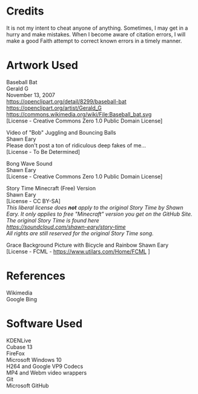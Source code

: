 # Credits
It is not my intent to cheat anyone of anything. Sometimes, I may get in a hurry and make mistakes. When I become aware of citation errors, I will make a good Faith attempt to correct known errors in a timely manner.

# Artwork Used
Baseball Bat  
Gerald G  
November 13, 2007  
https://openclipart.org/detail/8299/baseball-bat   
https://openclipart.org/artist/Gerald_G  
https://commons.wikimedia.org/wiki/File:Baseball_bat.svg  
[License - Creative Commons Zero 1.0 Public Domain License]

Video of "Bob" Juggling and Bouncing Balls  
Shawn Eary  
Please don't post a ton of ridiculous deep fakes of me...  
[License - To Be Determined] 

Bong Wave Sound  
Shawn Eary  
[License - Creative Commons Zero 1.0 Public Domain License]

Story Time Minecraft (Free) Version  
Shawn Eary  
[License - CC BY-SA]  
*This liberal license does **not** apply to the original Story Time by Shawn Eary. It only applies to free "Minecraft" version you get on the GitHub Site. The original Story Time is found here  
https://soundcloud.com/shawn-eary/story-time     
All rights are still reserved for the original Story Time song.*

Grace Background Picture with Bicycle and Rainbow
Shawn Eary  
[License - FCML - https://www.utilars.com/Home/FCML ]

# References 
Wikimedia  
Google Bing

# Software Used
KDENLive  
Cubase 13  
FireFox  
Microsoft Windows 10  
H264 and Google VP9 Codecs  
MP4 and Webm video wrappers  
Git  
Microsoft GitHub  